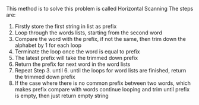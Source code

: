 This method is to solve this problem is called Horizontal Scanning
The steps are:
1. Firstly store the first string in list as prefix
2. Loop through the words lists, starting from the second word
3. Compare the word with the prefix, if not the same, then trim down the alphabet by 1 for each loop
4. Terminate the loop once the word is equal to prefix
5. The latest prefix will take the trimmed down prefix
6. Return the prefix for next word in the word lists
7. Repeat Step 3. until 6. until the loops for word lists are finished, return the trimmed down prefix
8. If the case where there is no common prefix between two words, which makes prefix compare with words continue looping and trim until prefix is empty, then just return empty string